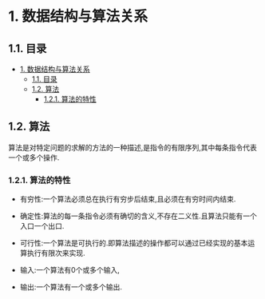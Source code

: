 # 1. 数据结构与算法关系

## 1.1. 目录

<!-- TOC -->

- [1. 数据结构与算法关系](#1-数据结构与算法关系)
    - [1.1. 目录](#11-目录)
    - [1.2. 算法](#12-算法)
        - [1.2.1. 算法的特性](#121-算法的特性)

<!-- /TOC -->

## 1.2. 算法

算法是对特定问题的求解的方法的一种描述,是指令的有限序列,其中每条指令代表一个或多个操作.

### 1.2.1. 算法的特性

- 有穷性:一个算法必须总在执行有穷步后结束,且必须在有穷时间内结束.

- 确定性:算法的每一条指令必须有确切的含义,不存在二义性.且算法只能有一个入口一个出口.

- 可行性:一个算法是可执行的.即算法描述的操作都可以通过已经实现的基本运算执行有限次来实现.

- 输入:一个算法有0个或多个输入,

- 输出:一个算法有一个或多个输出.